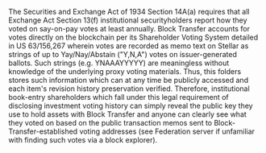 The Securities and Exchange Act of 1934 Section 14A(a) requires that all  Exchange Act Section 13(f) institutional securityholders report how they voted on say-on-pay votes at least annually. Block Transfer accounts for votes directly on the blockchain per its Shareholder Voting System detailed in US 63/156,267 wherein votes are recorded as memo text on Stellar as strings of up to Yay/Nay/Abstain ("Y,N,A") votes on issuer-generated ballots. Such strings (e.g. YNAAAYYYYY) are meaningless without knowledge of the underlying proxy voting materials. Thus, this folders stores such information which can at any time be publicly accessed and each item's revision history preservation verified. Therefore, institutional book-entry shareholders which fall under this legal requirement of disclosing investment voting history can simply reveal the public key they use to hold assets with Block Transfer and anyone can clearly see what they voted on based on the public transaction memos sent to Block-Transfer-established voting addresses (see Federation server if unfamiliar with finding such votes via a block explorer).
